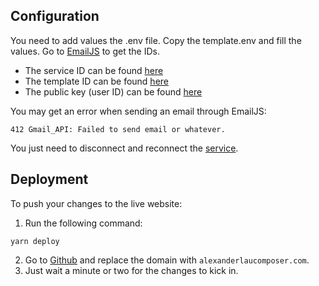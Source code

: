 ## Configuration

You need to add values the .env file. Copy the template.env and fill the values. Go to [EmailJS](https://dashboard.emailjs.com/) to get the IDs.

- The service ID can be found [here](https://dashboard.emailjs.com/admin)
- The template ID can be found [here](https://dashboard.emailjs.com/admin/templates)
- The public key (user ID) can be found [here](https://dashboard.emailjs.com/admin/account)

You may get an error when sending an email through EmailJS:

```
412 Gmail_API: Failed to send email or whatever.
```

You just need to disconnect and reconnect the [service](https://dashboard.emailjs.com/admin).

## Deployment

To push your changes to the live website:

1. Run the following command:

```
yarn deploy
```

2. Go to [Github](https://github.com/alexanderlau203/alexanderl-lau-composer/settings/pages) and replace the domain with `alexanderlaucomposer.com`.
3. Just wait a minute or two for the changes to kick in.
